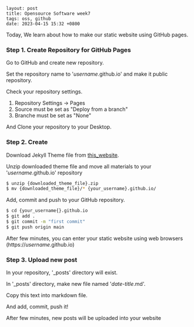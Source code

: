 ~~~
layout: post
title: Opensource Software week7
tags: oss, github
date: 2023-04-15 15:32 +0800
~~~

Today, We learn about how to make our static website using GitHub pages.

### Step 1. Create Repository for GitHub Pages

Go to GitHub and create new repository.

Set the repository name to '*username*.github.io' and make it public repository.

Check your repository settings.

1. Repository Settings -> Pages
2. Source must be set as "Deploy from a branch"
3. Branche must be set as "None"

And Clone your repository to your Desktop.

### Step 2. Create

Download Jekyll Theme file from [this_website](http://jekllthemes.org).

Unzip downloaded theme file and move all materials to your '*username*.github.io' repository

```bash
$ unzip {downloaded_theme_file}.zip
$ mv {downloaded_theme_file}/* {your_username}.github.io/
```

Add, commit and push to your GitHub repository.

```bash
$ cd {your_username{}.github.io
$ git add .
$ git commit -m "first commit"
$ git push origin main
```
After few minutes, you can enter your static website using web browsers (https://*username*.github.io)

### Step 3. Upload new post

In your repository, '_posts' directory will exist.

In '_posts' directory, make new file named '*date*-*title*.md'.

Copy this text into markdown file.

And add, commit, push it!

After few minutes, new posts will be uploaded into your website
